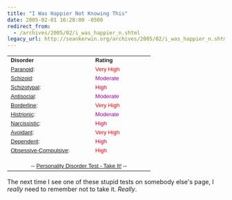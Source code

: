 ```yaml
---
title: "I Was Happier Not Knowing This"
date: 2005-02-01 16:28:00 -0500
redirect_from:
  - /archives/2005/02/i_was_happier_n.shtml
legacy_url: http://seankerwin.org/archives/2005/02/i_was_happier_n.shtml
---
```

<table width="300" cellpadding="2" cellspacing="0" border="0"><tbody><tr><td width="180"><font face="arial" size="-1"><b>Disorder</b></font></td><td width="120"><font face="arial" size="-1"><b>Rating</b></font></td></tr><tr><td><font face="arial" size="-1"><a href="http://www.4degreez.com/misc/disorder_information2.html#paranoid">Paranoid</a>:</font></td><td><font color="#ff0000" face="arial" size="-1">Very High</font></td></tr><tr><td><font face="arial" size="-1"><a href="http://www.4degreez.com/misc/disorder_information2.html#schizoid">Schizoid</a>:</font></td><td><font color="#990099" face="arial" size="-1">Moderate</font></td></tr><tr><td><font face="arial" size="-1"><a href="http://www.4degreez.com/misc/disorder_information2.html#schizotypal">Schizotypal</a>:</font></td><td><font color="#cc0033" face="arial" size="-1">High</font></td></tr><tr><td><font face="arial" size="-1"><a href="http://www.4degreez.com/misc/disorder_information2.html#antisocial">Antisocial</a>:</font></td><td><font color="#990099" face="arial" size="-1">Moderate</font></td></tr><tr><td><font face="arial" size="-1"><a href="http://www.4degreez.com/misc/disorder_information2.html#borderline">Borderline</a>:</font></td><td><font color="#ff0000" face="arial" size="-1">Very High</font></td></tr><tr><td><font face="arial" size="-1"><a href="http://www.4degreez.com/misc/disorder_information2.html#histrionic">Histrionic</a>:</font></td><td><font color="#990099" face="arial" size="-1">Moderate</font></td></tr><tr><td><font face="arial" size="-1"><a href="http://www.4degreez.com/misc/disorder_information2.html#narcissistic">Narcissistic</a>:</font></td><td><font color="#cc0033" face="arial" size="-1">High</font></td></tr><tr><td><font face="arial" size="-1"><a href="http://www.4degreez.com/misc/disorder_information2.html#avoidant">Avoidant</a>:</font></td><td><font color="#ff0000" face="arial" size="-1">Very High</font></td></tr><tr><td><font face="arial" size="-1"><a href="http://www.4degreez.com/misc/disorder_information2.html#dependent">Dependent</a>:</font></td><td><font color="#cc0033" face="arial" size="-1">High</font></td></tr><tr><td><font face="arial" size="-1"><a href="http://www.4degreez.com/misc/disorder_information2.html#obsessive">Obsessive-Compulsive</a>:</font></td><td><font color="#ff0000" face="arial" size="-1">High</font></td></tr><tr><td colspan="2" align="center"><font color="#000000" face="arial" size="-1"><br>-- <a href="http://www.4degreez.com/misc/personality_disorder_test.mv">Personality Disorder Test - Take It!</a> --</font></td></tr></tbody></table>

The next time I see one of these stupid tests on somebody else's page, I _really_ need to remember not to take it. _Really_.

